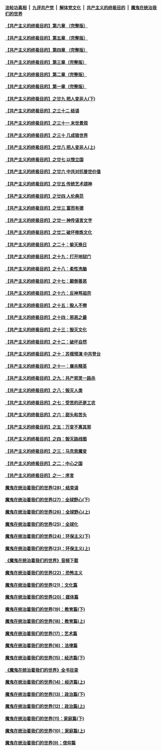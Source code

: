 ####  [法轮功真相](../../../../basic/blob/master/README.md?t=09282000) &nbsp;|&nbsp; [九评共产党](../../../../9ping.md/blob/master/README.md?t=09282000) &nbsp;|&nbsp; [解体党文化](../../../../jtdwh.md/blob/master/README.md?t=09282000)  &nbsp;|&nbsp; [共产主义的终极目的](../../../../gczydzjmd.md/blob/master/README.md?t=09282000) &nbsp;|&nbsp; [魔鬼在统治我们的世界](../../../../mgztzwmdsj.md/blob/master/README.md?t=09282000) 

#### [【共产主义的终极目的】第六章 （完整版）](../pages/nsc422/n11428913.md?t=09282000) 

#### [【共产主义的终极目的】第五章 （完整版）](../pages/nsc422/n11428912.md?t=09282000) 

#### [【共产主义的终极目的】第四章 （完整版）](../pages/nsc422/n11428907.md?t=09282000) 

#### [【共产主义的终极目的】第三章（完整版）](../pages/nsc422/n11428848.md?t=09282000) 

#### [【共产主义的终极目的】第二章（完整版）](../pages/nsc422/n11428831.md?t=09282000) 

#### [【共产主义的终极目的】第一章（完整版）](../pages/nsc422/n11417651.md?t=09282000) 

#### [【共产主义的终极目的】之廿九 把人变非人(下)](../pages/nsc422/n11344140.md?t=09282000) 

#### [【共产主义的终极目的】之三十二 结语](../pages/nsc422/n11360535.md?t=09282000) 

#### [【共产主义的终极目的】之三十一 末世景观](../pages/nsc422/n11351129.md?t=09282000) 

#### [【共产主义的终极目的】之三十 几成狼世界](../pages/nsc422/n11348280.md?t=09282000) 

#### [【共产主义的终极目的】之廿八 把人变非人(上)](../pages/nsc422/n11340492.md?t=09282000) 

#### [【共产主义的终极目的】之廿七 以恨立国](../pages/nsc422/n11336944.md?t=09282000) 

#### [【共产主义的终极目的】之廿六 中共对抗普世价值](../pages/nsc422/n11324785.md?t=09282000) 

#### [【共产主义的终极目的】之廿五 传统艺术颂神](../pages/nsc422/n11296396.md?t=09282000) 

#### [【共产主义的终极目的】之廿四 人伦典范](../pages/nsc422/n11296397.md?t=09282000) 

#### [【共产主义的终极目的】之廿三 富而有德](../pages/nsc422/n11283598.md?t=09282000) 

#### [【共产主义的终极目的】之廿一 神传语言文字](../pages/nsc422/n11263265.md?t=09282000) 

#### [【共产主义的终极目的】之廿二 破坏修炼文化](../pages/nsc422/n11245728.md?t=09282000) 

#### [【共产主义的终极目的】之二十：偷天换日](../pages/nsc422/n11238846.md?t=09282000) 

#### [【共产主义的终极目的】之十九：打开地狱门](../pages/nsc422/n11206376.md?t=09282000) 

#### [【共产主义的终极目的】之十八：柔性洗脑](../pages/nsc422/n11199994.md?t=09282000) 

#### [【共产主义的终极目的】之十七：颠倒善恶](../pages/nsc422/n11179782.md?t=09282000) 

#### [【共产主义的终极目的】之十六：反神骂祖宗](../pages/nsc422/n11166798.md?t=09282000) 

#### [【共产主义的终极目的】之十五：毁人不倦](../pages/nsc422/n11166792.md?t=09282000) 

#### [【共产主义的终极目的】之十四：邪恶之最](../pages/nsc422/n11150249.md?t=09282000) 

#### [【共产主义的终极目的】之十三：毁灭文化](../pages/nsc422/n11135227.md?t=09282000) 

#### [【共产主义的终极目的】之十二：破坏自然](../pages/nsc422/n11135214.md?t=09282000) 

#### [【共产主义的终极目的】之十：苏俄预演 中共登台](../pages/nsc422/n11118424.md?t=09282000) 

#### [【共产主义的终极目的】之十一：屠杀精英](../pages/nsc422/n11118442.md?t=09282000) 

#### [【共产主义的终极目的】之九：共产邪灵一路杀](../pages/nsc422/n11114139.md?t=09282000) 

#### [【共产主义的终极目的】之八：毁灭人类](../pages/nsc422/n11108503.md?t=09282000) 

#### [【共产主义的终极目的】之七：受苦的还是工农](../pages/nsc422/n11101809.md?t=09282000) 

#### [【共产主义的终极目的】之六：甜头和苦头](../pages/nsc422/n11096971.md?t=09282000) 

#### [【共产主义的终极目的】之五：万变不离其邪](../pages/nsc422/n11091285.md?t=09282000) 

#### [【共产主义的终极目的】之四：毁灭路线图](../pages/nsc422/n11086284.md?t=09282000) 

#### [【共产主义的终极目的】之三：马克思魔变](../pages/nsc422/n11061941.md?t=09282000) 

#### [【共产主义的终极目的】之二：中心之国](../pages/nsc422/n11047728.md?t=09282000) 

#### [【共产主义的终极目的】之一：序言](../pages/nsc422/n11086077.md?t=09282000) 

#### [魔鬼在统治着我们的世界(28)：结束语](../pages/nsc422/n10936246.md?t=09282000) 

#### [魔鬼在统治着我们的世界(27)：全球野心(下)](../pages/nsc422/n10928319.md?t=09282000) 

#### [魔鬼在统治着我们的世界(26)：全球野心(上)](../pages/nsc422/n10900318.md?t=09282000) 

#### [魔鬼在统治着我们的世界(25)：全球化](../pages/nsc422/n10788205.md?t=09282000) 

#### [魔鬼在统治着我们的世界(24)：环保主义(下)](../pages/nsc422/n10695307.md?t=09282000) 

#### [魔鬼在统治着我们的世界(23)：环保主义(上)](../pages/nsc422/n10688613.md?t=09282000) 

#### [《魔鬼在统治着我们的世界》音频下载](../pages/nsc422/n10635553.md?t=09282000) 

#### [魔鬼在统治着我们的世界(22)：恐怖主义](../pages/nsc422/n10614727.md?t=09282000) 

#### [魔鬼在统治着我们的世界(21)：文化篇](../pages/nsc422/n10597706.md?t=09282000) 

#### [魔鬼在统治着我们的世界(20)：媒体篇](../pages/nsc422/n10586579.md?t=09282000) 

#### [魔鬼在统治着我们的世界(19)：教育篇(下)](../pages/nsc422/n10564808.md?t=09282000) 

#### [魔鬼在统治着我们的世界(18)：教育篇(上)](../pages/nsc422/n10526970.md?t=09282000) 

#### [魔鬼在统治着我们的世界(17)：艺术篇](../pages/nsc422/n10499093.md?t=09282000) 

#### [魔鬼在统治着我们的世界(16)：法律篇](../pages/nsc422/n10485969.md?t=09282000) 

#### [魔鬼在统治着我们的世界(15)：经济篇(下)](../pages/nsc422/n10469975.md?t=09282000) 

#### [《魔鬼在统治着我们的世界》全书目录](../pages/nsc422/n10464261.md?t=09282000) 

#### [魔鬼在统治着我们的世界(14)：经济篇(上)](../pages/nsc422/n10457370.md?t=09282000) 

#### [魔鬼在统治着我们的世界(13)：政治篇(下)](../pages/nsc422/n10448270.md?t=09282000) 

#### [魔鬼在统治着我们的世界(12)：政治篇(上)](../pages/nsc422/n10444576.md?t=09282000) 

#### [魔鬼在统治着我们的世界(11)：家庭篇(下)](../pages/nsc422/n10440961.md?t=09282000) 

#### [魔鬼在统治着我们的世界(10)：家庭篇(上)](../pages/nsc422/n10435448.md?t=09282000) 

#### [魔鬼在统治着我们的世界(9)：信仰篇](../pages/nsc422/n10432159.md?t=09282000) 

